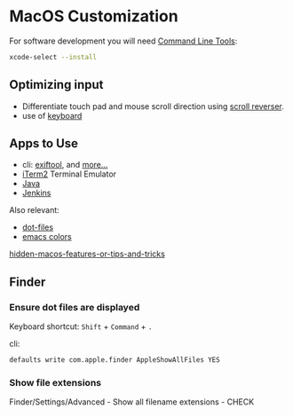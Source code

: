 # MacOS Customization

For software development you will need
[Command Line Tools](https://developer.apple.com/library/archive/technotes/tn2339/_index.html):

```sh
xcode-select --install
```

## Optimizing input

* Differentiate touch pad and mouse scroll direction using
[scroll reverser](https://pilotmoon.com/scrollreverser/).
* use of [keyboard](keyboard.html)

## Apps to Use

* cli: [exiftool](../apps/cli-exiftool.html), and [more...](cli.html)
* [iTerm2](iTerm2.html) Terminal Emulator
* [Java](java.html)
* [Jenkins](jenkins.html)

Also relevant:

* [dot-files](../apps/dot-files/)
* [emacs colors](../apps/emacs.html)

[hidden-macos-features-or-tips-and-tricks](https://apple.stackexchange.com/questions/400/please-share-your-hidden-macos-features-or-tips-and-tricks)

## Finder

### Ensure dot files are displayed

Keyboard shortcut: `Shift` + `Command` + `.`

cli:
```sh
defaults write com.apple.finder AppleShowAllFiles YES
```

### Show file extensions

Finder/Settings/Advanced - Show all filename extensions - CHECK
